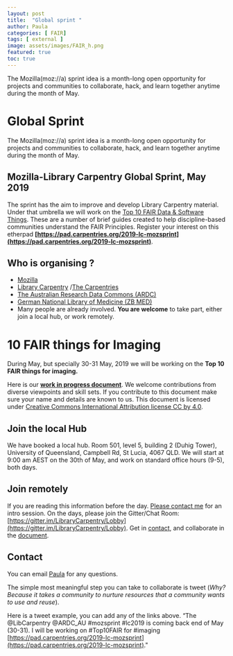 ```yaml
---
layout: post
title:  "Global sprint "
author: Paula
categories: [ FAIR]
tags: [ external ]
image: assets/images/FAIR_h.png
featured: true
toc: true
---
```

The Mozilla(moz://a) sprint idea is a month-long open opportunity for projects and communities to collaborate, hack, and learn together anytime during the month of May.

# Global Sprint

The Mozilla(moz://a) sprint idea is a month-long open opportunity for projects and communities to collaborate, hack, and learn together anytime during the month of May.

## Mozilla-Library Carpentry Global Sprint, May 2019

The sprint has the aim to improve and develop Library Carpentry material. Under that umbrella we will work on the [Top 10 FAIR Data & Software Things](https://librarycarpentry.org/Top-10-FAIR/).
These are a number of brief guides created to help discipline-based communities understand the FAIR Principles.
Register your interest on this etherpad **[https://pad.carpentries.org/2019-lc-mozsprint](https://pad.carpentries.org/2019-lc-mozsprint)**.

## Who is organising ?

* [Mozilla](https://www.mozillapulse.org/entry/1100)
* [Library Carpentry](https://librarycarpentry.org/blog/2019/03/lc-mozilla-global-sprint/) /[The Carpentries](https://carpentries.org/)
* [The Australian Research Data Commons (ARDC)](https://ardc.edu.au/)
* [German National Library of Medicine (ZB MED)](https://www.zbmed.de/en/)
* Many people are already involved. **You are welcome** to take part, either join a local hub, or work remotely.


# 10 FAIR things for Imaging

During May, but specially 30-31 May, 2019 we will be working on the **Top 10 FAIR things for imaging.**

Here is our **[work in progress document](https://docs.google.com/document/d/1ttr7pCGMNe0EtfgcPxDV6syDUQiopP4SZMEMGnX29E8/edit?usp=sharing)**. We welcome contributions from diverse viewpoints and skill sets. If you contribute to this document make sure your name and details are known to us. This document is licensed under [Creative Commons International Attribution license CC by 4.0](https://creativecommons.org/licenses/by/4.0/).

## Join the local Hub

We have booked a local hub. Room 501, level 5, building 2 (Duhig Tower),
University of Queensland, Campbell Rd, St Lucia, 4067 QLD.
We will start at 9:00 am AEST on the 30th of May, and work on standard office hours (9-5), both days.

## Join remotely

If you are reading this information before the day. [Please contact me](p.martinez@uq.edu.au) for an intro session.
On the days, please join the Gitter/Chat Room: [https://gitter.im/LibraryCarpentry/Lobby](https://gitter.im/LibraryCarpentry/Lobby). Get in [contact](p.martinez@uq.edu.au), and collaborate in the [document](https://docs.google.com/document/d/1ttr7pCGMNe0EtfgcPxDV6syDUQiopP4SZMEMGnX29E8/edit?usp=sharing).

## Contact

You can email [Paula](p.martinez@uq.edu.au) for any questions.

The simple most meaningful step you can take to collaborate is tweet (*Why? Because it takes a community to nurture resources that a community wants to use and reuse*).

Here is a tweet example, you can add any of the links above. “The @LibCarpentry @ARDC_AU #mozsprint #lc2019 is coming back end of May (30-31). I will be working on #Top10FAIR for #imaging [https://pad.carpentries.org/2019-lc-mozsprint](https://pad.carpentries.org/2019-lc-mozsprint)."
